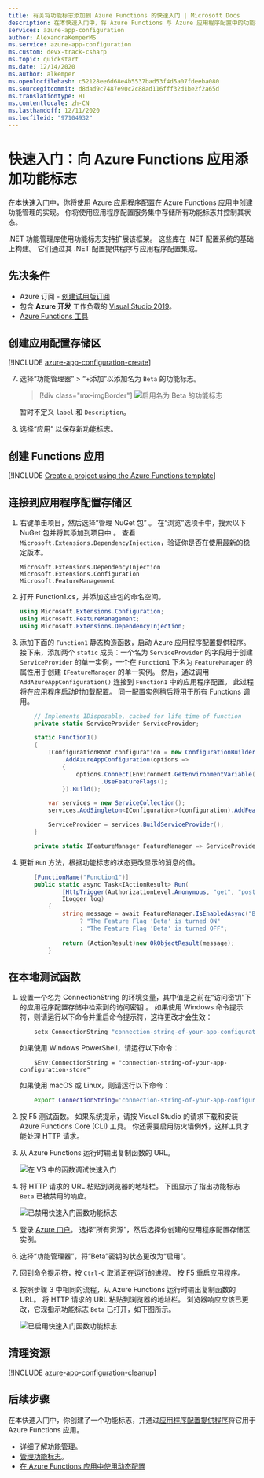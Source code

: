 ```yaml
---
title: 有关将功能标志添加到 Azure Functions 的快速入门 | Microsoft Docs
description: 在本快速入门中，将 Azure Functions 与 Azure 应用程序配置中的功能标志一起使用，并在本地测试函数。
services: azure-app-configuration
author: AlexandraKemperMS
ms.service: azure-app-configuration
ms.custom: devx-track-csharp
ms.topic: quickstart
ms.date: 12/14/2020
ms.author: alkemper
ms.openlocfilehash: c52128ee6d68e4b5537bad53f4d5a07fdeeba080
ms.sourcegitcommit: d8dad9c7487e90c2c88ad116fff32d1be2f2a65d
ms.translationtype: HT
ms.contentlocale: zh-CN
ms.lasthandoff: 12/11/2020
ms.locfileid: "97104932"
---
```

# <a name="quickstart-add-feature-flags-to-an-azure-functions-app"></a>快速入门：向 Azure Functions 应用添加功能标志

在本快速入门中，你将使用 Azure 应用程序配置在 Azure Functions 应用中创建功能管理的实现。 你将使用应用程序配置服务集中存储所有功能标志并控制其状态。 

.NET 功能管理库使用功能标志支持扩展该框架。 这些库在 .NET 配置系统的基础上构建。 它们通过其 .NET 配置提供程序与应用程序配置集成。

## <a name="prerequisites"></a>先决条件

- Azure 订阅 - [创建试用版订阅](https://www.microsoft.com/china/azure/index.html?fromtype=cn/)
- 包含 **Azure 开发** 工作负载的 [Visual Studio 2019](https://visualstudio.microsoft.com/vs)。
- [Azure Functions 工具](../azure-functions/functions-develop-vs.md#check-your-tools-version)

## <a name="create-an-app-configuration-store"></a>创建应用配置存储区

[!INCLUDE [azure-app-configuration-create](../../includes/azure-app-configuration-create.md)]

7. 选择“功能管理器” > “+添加”以添加名为 `Beta` 的功能标志。  

    > [!div class="mx-imgBorder"]
    > ![启用名为 Beta 的功能标志](media/add-beta-feature-flag.png)

    暂时不定义 `label` 和 `Description`。

8. 选择“应用”  以保存新功能标志。

## <a name="create-a-functions-app"></a>创建 Functions 应用

[!INCLUDE [Create a project using the Azure Functions template](../../includes/functions-vstools-create.md)]

## <a name="connect-to-an-app-configuration-store"></a>连接到应用程序配置存储区

1. 右键单击项目，然后选择“管理 NuGet 包”  。 在“浏览”选项卡中，搜索以下 NuGet 包并将其添加到项目中  。 查看 `Microsoft.Extensions.DependencyInjection`，验证你是否在使用最新的稳定版本。 

    ```
    Microsoft.Extensions.DependencyInjection
    Microsoft.Extensions.Configuration
    Microsoft.FeatureManagement
    ```


1. 打开 Function1.cs，并添加这些包的命名空间。

    ```csharp
    using Microsoft.Extensions.Configuration;
    using Microsoft.FeatureManagement;
    using Microsoft.Extensions.DependencyInjection;
    ```

1. 添加下面的 `Function1` 静态构造函数，启动 Azure 应用程序配置提供程序。 接下来，添加两个 `static` 成员：一个名为 `ServiceProvider` 的字段用于创建 `ServiceProvider` 的单一实例，一个在 `Function1` 下名为 `FeatureManager` 的属性用于创建 `IFeatureManager` 的单一实例。 然后，通过调用 `AddAzureAppConfiguration()` 连接到 `Function1` 中的应用程序配置。 此过程将在应用程序启动时加载配置。 同一配置实例稍后将用于所有 Functions 调用。 

    ```csharp
        // Implements IDisposable, cached for life time of function
        private static ServiceProvider ServiceProvider; 

        static Function1()
        {
            IConfigurationRoot configuration = new ConfigurationBuilder()
                .AddAzureAppConfiguration(options =>
                {
                    options.Connect(Environment.GetEnvironmentVariable("ConnectionString"))
                           .UseFeatureFlags();
                }).Build();

            var services = new ServiceCollection();                                                                             
            services.AddSingleton<IConfiguration>(configuration).AddFeatureManagement();

            ServiceProvider = services.BuildServiceProvider(); 
        }

        private static IFeatureManager FeatureManager => ServiceProvider.GetRequiredService<IFeatureManager>();
    ```

1. 更新 `Run` 方法，根据功能标志的状态更改显示的消息的值。

    ```csharp
        [FunctionName("Function1")]
        public static async Task<IActionResult> Run(
                [HttpTrigger(AuthorizationLevel.Anonymous, "get", "post", Route = null)] HttpRequest req,
                ILogger log)
            {
                string message = await FeatureManager.IsEnabledAsync("Beta")
                     ? "The Feature Flag 'Beta' is turned ON"
                     : "The Feature Flag 'Beta' is turned OFF";
                
                return (ActionResult)new OkObjectResult(message); 
            }
    ```

## <a name="test-the-function-locally"></a>在本地测试函数

1. 设置一个名为 ConnectionString 的环境变量，其中值是之前在“访问密钥”下的应用程序配置存储中检索到的访问密钥 。 如果使用 Windows 命令提示符，则请运行以下命令并重启命令提示符，这样更改才会生效：

    ```cmd
        setx ConnectionString "connection-string-of-your-app-configuration-store"
    ```

    如果使用 Windows PowerShell，请运行以下命令：

    ```azurepowershell
        $Env:ConnectionString = "connection-string-of-your-app-configuration-store"
    ```

    如果使用 macOS 或 Linux，则请运行以下命令：

    ```bash
        export ConnectionString='connection-string-of-your-app-configuration-store'
    ```

1. 按 F5 测试函数。 如果系统提示，请按 Visual Studio 的请求下载和安装 Azure Functions Core (CLI) 工具。 你还需要启用防火墙例外，这样工具才能处理 HTTP 请求。

1. 从 Azure Functions 运行时输出复制函数的 URL。

    ![在 VS 中的函数调试快速入门](./media/quickstarts/function-visual-studio-debugging.png)

1. 将 HTTP 请求的 URL 粘贴到浏览器的地址栏。 下图显示了指出功能标志 `Beta` 已被禁用的响应。 

    ![已禁用快速入门函数功能标志](./media/quickstarts/functions-launch-ff-disabled.png)

1. 登录 [Azure 门户](https://portal.azure.cn)。 选择“所有资源”，然后选择你创建的应用程序配置存储区实例。

1. 选择“功能管理器”，将“Beta”密钥的状态更改为“启用”。   

1. 回到命令提示符，按 `Ctrl-C` 取消正在运行的进程。  按 F5 重启应用程序。 

1. 按照步骤 3 中相同的流程，从 Azure Functions 运行时输出复制函数的 URL。 将 HTTP 请求的 URL 粘贴到浏览器的地址栏。 浏览器响应应该已更改，它现指示功能标志 `Beta` 已打开，如下图所示。
 
    ![已启用快速入门函数功能标志](./media/quickstarts/functions-launch-ff-enabled.png)

## <a name="clean-up-resources"></a>清理资源

[!INCLUDE [azure-app-configuration-cleanup](../../includes/azure-app-configuration-cleanup.md)]

## <a name="next-steps"></a>后续步骤

在本快速入门中，你创建了一个功能标志，并通过[应用程序配置提供程序](https://docs.microsoft.com/dotnet/api/Microsoft.Extensions.Configuration.AzureAppConfiguration)将它用于 Azure Functions 应用。

- 详细了解[功能管理](./concept-feature-management.md)。
- [管理功能标志](./manage-feature-flags.md)。
- [在 Azure Functions 应用中使用动态配置](./enable-dynamic-configuration-azure-functions-csharp.md)